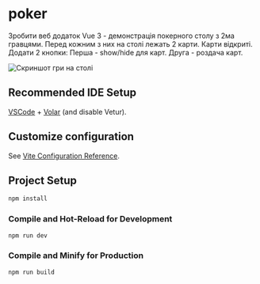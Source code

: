 # poker

Зробити веб додаток Vue 3 - демонстрація покерного столу з 2ма гравцями. Перед кожним з них на столі лежать 2 карти. Карти відкриті. Додати 2 кнопки: Перша - show/hide для карт. Друга - роздача карт.

![Скриншот гри на столі](assets/screenshot.png)


## Recommended IDE Setup

[VSCode](https://code.visualstudio.com/) + [Volar](https://marketplace.visualstudio.com/items?itemName=Vue.volar) (and disable Vetur).

## Customize configuration

See [Vite Configuration Reference](https://vite.dev/config/).

## Project Setup

```sh
npm install
```

### Compile and Hot-Reload for Development

```sh
npm run dev
```

### Compile and Minify for Production

```sh
npm run build
```
